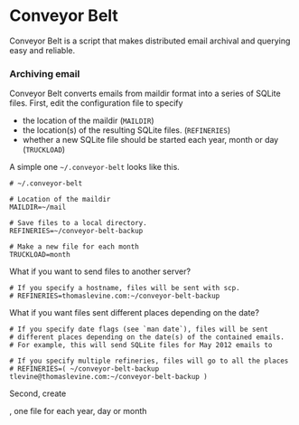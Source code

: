 Conveyor Belt
=====

Conveyor Belt is a script that makes distributed email archival and querying easy and reliable.

### Archiving email
Conveyor Belt converts emails from maildir format into a series of SQLite files. First, edit the configuration file to specify
* the location of the maildir (`MAILDIR`)
* the location(s) of the resulting SQLite files. (`REFINERIES`)
* whether a new SQLite file should be started each year, month or day (`TRUCKLOAD`)

A simple one `~/.conveyor-belt` looks like this.

    # ~/.conveyor-belt
    
    # Location of the maildir
    MAILDIR=~/mail
    
    # Save files to a local directory.
    REFINERIES=~/conveyor-belt-backup

    # Make a new file for each month
    TRUCKLOAD=month

What if you want to send files to another server?

    # If you specify a hostname, files will be sent with scp.
    # REFINERIES=thomaslevine.com:~/conveyor-belt-backup

What if you want files sent different places depending on the date?

    # If you specify date flags (see `man date`), files will be sent
    # different places depending on the date(s) of the contained emails.
    # For example, this will send SQLite files for May 2012 emails to

    # If you specify multiple refineries, files will go to all the places
    # REFINERIES=( ~/conveyor-belt-backup tlevine@thomaslevine.com:~/conveyor-belt-backup )

Second, create 

, one file for each year, day or month
